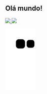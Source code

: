 ## Olá mundo!
<div align="left">
   <a href="https://github.com/Joaovitron999">
  <img height="151em" src="https://github-readme-stats.vercel.app/api?username=Joaovitron999&show_icons=true&theme=dracula&include_all_commits=true&count_private=true"/>
  <img height="151em" src="https://github-readme-stats.vercel.app/api/top-langs/?username=Joaovitron999&layout=compact&langs_count=7&theme=dracula"/>
</div>
   
![github contribution grid snake animation](https://raw.githubusercontent.com/Joaovitron999/Joaovitron999/output/github-contribution-grid-snake.svg)

 
